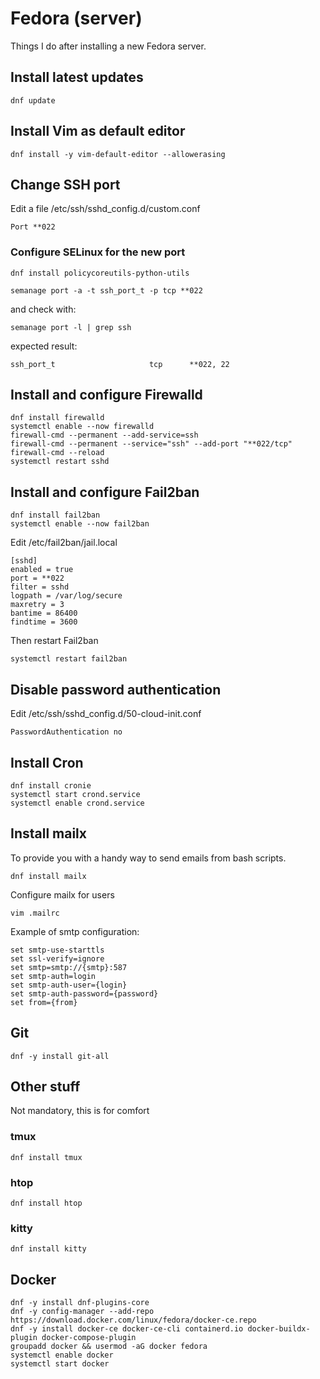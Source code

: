 # Fedora (server)

Things I do after installing a new Fedora server.


##  Install latest updates

```
dnf update
```

##  Install Vim as default editor

```
dnf install -y vim-default-editor --allowerasing
```

## Change SSH port

Edit a file /etc/ssh/sshd_config.d/custom.conf

```
Port **022
```

### Configure SELinux for the new port

```
dnf install policycoreutils-python-utils
```

```
semanage port -a -t ssh_port_t -p tcp **022
```

and check with:

```
semanage port -l | grep ssh
```

expected result:

```
ssh_port_t                     tcp      **022, 22
```

## Install and configure Firewalld

```
dnf install firewalld
systemctl enable --now firewalld
firewall-cmd --permanent --add-service=ssh
firewall-cmd --permanent --service="ssh" --add-port "**022/tcp"
firewall-cmd --reload
systemctl restart sshd
```

## Install and configure Fail2ban

```
dnf install fail2ban
systemctl enable --now fail2ban
```

Edit /etc/fail2ban/jail.local

```
[sshd]
enabled = true
port = **022
filter = sshd
logpath = /var/log/secure
maxretry = 3
bantime = 86400
findtime = 3600
```

Then restart Fail2ban

```
systemctl restart fail2ban
```

## Disable password authentication

Edit /etc/ssh/sshd_config.d/50-cloud-init.conf

```
PasswordAuthentication no
```

## Install Cron

```
dnf install cronie
systemctl start crond.service
systemctl enable crond.service
```

## Install mailx

To provide you with a handy way to send emails from bash scripts.

```
dnf install mailx
```

Configure mailx for users

```
vim .mailrc
```

Example of smtp configuration:

```
set smtp-use-starttls
set ssl-verify=ignore
set smtp=smtp://{smtp}:587
set smtp-auth=login
set smtp-auth-user={login}
set smtp-auth-password={password}
set from={from}
```

## Git

```
dnf -y install git-all
```

## Other stuff

Not mandatory, this is for comfort

### tmux

```
dnf install tmux
```

### htop

```
dnf install htop
```

### kitty

```
dnf install kitty
```

## Docker

```
dnf -y install dnf-plugins-core
dnf -y config-manager --add-repo https://download.docker.com/linux/fedora/docker-ce.repo
dnf -y install docker-ce docker-ce-cli containerd.io docker-buildx-plugin docker-compose-plugin
groupadd docker && usermod -aG docker fedora
systemctl enable docker
systemctl start docker
```


